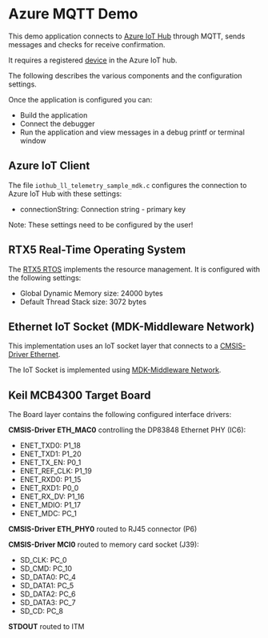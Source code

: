 Azure MQTT Demo
===============

This demo application connects to 
[Azure IoT Hub](https://docs.microsoft.com/en-us/azure/iot-hub/) 
through MQTT, sends messages and checks for receive confirmation.

It requires a registered [device](https://www2.keil.com/iot/microsoft) in the Azure IoT hub.

The following describes the various components and the configuration settings.

Once the application is configured you can:
 - Build the application
 - Connect the debugger
 - Run the application and view messages in a debug printf or terminal window


Azure IoT Client
----------------
The file `iothub_ll_telemetry_sample_mdk.c` configures the connection to 
Azure IoT Hub with these settings:
 - connectionString: Connection string - primary key

Note: These settings need to be configured by the user!


RTX5 Real-Time Operating System
-------------------------------
The [RTX5 RTOS](https://arm-software.github.io/CMSIS_5/RTOS2/html/rtx5_impl.html) 
implements the resource management. It is configured with the following settings:

- Global Dynamic Memory size: 24000 bytes
- Default Thread Stack size: 3072 bytes


Ethernet IoT Socket (MDK-Middleware Network)
--------------------------------------------
This implementation uses an IoT socket layer that connects to a 
[CMSIS-Driver Ethernet](https://arm-software.github.io/CMSIS_5/Driver/html/index.html).

The IoT Socket is implemented using 
[MDK-Middleware Network](https://www.keil.com/pack/doc/mw/Network/html/index.html).


Keil MCB4300 Target Board
-------------------------
The Board layer contains the following configured interface drivers:

**CMSIS-Driver ETH_MAC0** controlling the DP83848 Ethernet PHY (IC6):
 - ENET_TXD0:    P1_18
 - ENET_TXD1:    P1_20
 - ENET_TX_EN:   P0_1
 - ENET_REF_CLK: P1_19
 - ENET_RXD0:    P1_15
 - ENET_RXD1:    P0_0
 - ENET_RX_DV:   P1_16
 - ENET_MDIO:    P1_17
 - ENET_MDC:     PC_1

**CMSIS-Driver ETH_PHY0** routed to RJ45 connector (P6)

**CMSIS-Driver MCI0** routed to memory card socket (J39):
 - SD_CLK:   PC_0
 - SD_CMD:   PC_10
 - SD_DATA0: PC_4
 - SD_DATA1: PC_5
 - SD_DATA2: PC_6
 - SD_DATA3: PC_7
 - SD_CD:    PC_8

**STDOUT** routed to ITM
